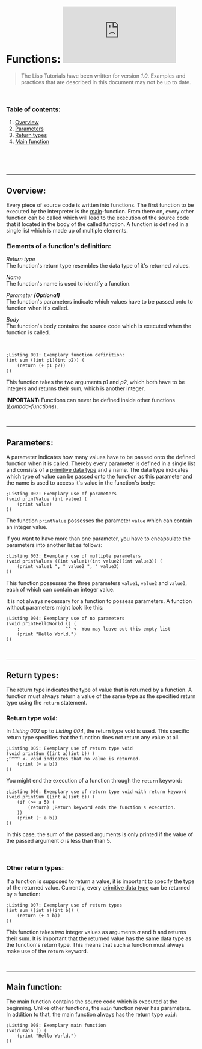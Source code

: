 # Functions: ![](https://img.shields.io/github/size/ChosenChris/LISP-Interpreter/Documentation/Lisp/Functions.md?label=File%20size)
> The Lisp Tutorials have been written for version _1.0_. Examples and practices that are described in this document may not be up to date.

<br/>

### Table of contents:
1. [Overview](#overview)
2. [Parameters](#parameters)
3. [Return types](#return)
4. [Main function](#main)

<br/>
<br/>
<br/>

***

## Overview: <a name="overview"></a>

Every piece of source code is written into functions. The first function to be executed by the interpreter is the [main](#main)-function. From there on, every other function can be called which will lead to the execution of the source code that it located in the body of the called function. A function is defined in a single list which is made up of multiple elements.

### Elements of a function's definition:
_Return type_
<br>
The function's return type resembles the data type of it's returned values.

_Name_
<br/>
The function's name is used to identify a function.

_Parameter **(Optional)**_
<br/>
The function's parameters indicate which values have to be passed onto to function when it's called.

_Body_
<br/>
The function's body contains the source code which is executed when the function is called.

<br/>

```Lisp
;Listing 001: Exemplary function definition:
(int sum ((int p1)(int p2)) (
    (return (+ p1 p2))
))
```
This function takes the two arguments _p1_ and _p2_, which both have to be integers and returns their sum, which is another integer.

**IMPORTANT:** Functions can never be defined inside other functions (_Lambda-functions_).

<br/>

***

## Parameters: <a name="parameters"></a>

A parameter indicates how many values have to be passed onto the defined function when it is called. Thereby every parameter is defined in a single list and consists of a [primitive data type](https://github.com/ChosenChris/LISP-Interpreter/blob/main/Documentation/Lisp/Data%20types.md#primitive-data-types-) and a name. The data type indicates which type of value can be passed onto the function as this parameter and the name is used to access it's value in the function's body:
```Lisp
;Listing 002: Exemplary use of parameters
(void printValue (int value) (
    (print value)
))
```
The function `printValue` possesses the parameter `value` which can contain an integer value.

If you want to have more than one parameter, you have to encapsulate the parameters into another list as follows:
```Lisp
;Listing 003: Exemplary use of multiple parameters
(void printValues ((int value1)(int value2)(int value3)) (
    (print value1 ", " value2 ", " value3)
))
```
This function possesses the three parameters `value1`, `value2` and `value3`, each of which can contain an integer value.

It is not always necessary for a function to possess parameters. A function without parameters might look like this:
```Lisp
;Listing 004: Exemplary use of no parameters
(void printHelloWorld () (
    ;                 ^^ <- You may leave out this empty list
    (print "Hello World.")
))
```

<br/>

***

## Return types: <a name="return"></a>

The return type indicates the type of value that is returned by a function. A function must always return a value of the same type as the specified return type using the `return` statement.

### Return type `void`:
In _Listing 002_ up to _Listing 004_, the return type void is used. This specific return type specifies that the function does not return any value at all.
```Lisp
;Listing 005: Exemplary use of return type void
(void printSum ((int a)(int b)) (
;^^^^ <- void indicates that no value is returned.
    (print (+ a b))
))
```
You might end the execution of a function through the `return` keyword:
```Lisp
;Listing 006: Exemplary use of return type void with return keyword
(void printSum ((int a)(int b)) (
    (if (>= a 5) (
        (return) ;Return keyword ends the function's execution.
    ))
    (print (+ a b))
))
```
In this case, the sum of the passed arguments is only printed if the value of the passed argument _a_ is less than than 5.

<br/>

### Other return types:
If a function is supposed to return a value, it is important to specify the type of the returned value. Currently, every [primitive data type](https://github.com/ChosenChris/LISP-Interpreter/blob/main/Documentation/Lisp/Data%20types.md#primitive-data-types-) can be returned by a function:
```Lisp
;Listing 007: Exemplary use of return types
(int sum ((int a)(int b)) (
    (return (+ a b))
))
```
This function takes two integer values as arguments _a_ and _b_ and returns their sum. It is important that the returned value has the same data type as the function's return type. This means that such a function must always make use of the `return` keyword.

<br/>

***

## Main function: <a name="main"></a>

The main function contains the source code which is executed at the beginning. Unlike other functions, the `main` function never has parameters. In addition to that, the main function always has the return type `void`:
```Lisp
;Listing 008: Exemplary main function
(void main () (
    (print "Hello World.")
))
```
